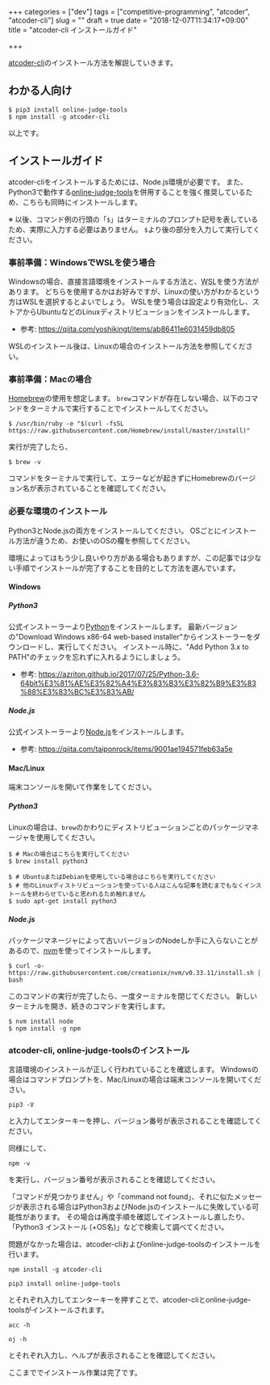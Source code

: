 +++
categories = ["dev"]
tags = ["competitive-programming", "atcoder", "atcoder-cli"]
slug = ""
draft = true
date = "2018-12-07T11:34:17+09:00"
title = "atcoder-cli インストールガイド"

+++

[atcoder-cli](https://www.npmjs.com/package/atcoder-cli)のインストール方法を解説していきます。

## わかる人向け
```shell
$ pip3 install online-judge-tools
$ npm install -g atcoder-cli
```
以上です。

<!--more-->

## インストールガイド
atcoder-cliをインストールするためには、Node.js環境が必要です。
また、Python3で動作する[online-judge-tools](https://github.com/kmyk/online-judge-tools)を併用することを強く推奨しているため、こちらも同時にインストールします。

※ 以後、コマンド例の行頭の「`$`」はターミナルのプロンプト記号を表しているため、実際に入力する必要はありません。
`$`より後の部分を入力して実行してください。

### 事前準備：WindowsでWSLを使う場合
Windowsの場合、直接言語環境をインストールする方法と、<abbr title="Windows Subsystem for Linux">WSL</abbr>を使う方法があります。
どちらを使用するかはお好みですが、Linuxの使い方がわかるという方はWSLを選択するとよいでしょう。
WSLを使う場合は設定より有効化し、ストアからUbuntuなどのLinuxディストリビューションをインストールします。


* 参考: https://qiita.com/yoshikingt/items/ab86411e6031459db805

WSLのインストール後は、Linuxの場合のインストール方法を参照してください。

### 事前準備：Macの場合
[Homebrew](https://brew.sh/index_ja)の使用を想定します。
`brew`コマンドが存在しない場合、以下のコマンドをターミナルで実行することでインストールしてください。

```shell
$ /usr/bin/ruby -e "$(curl -fsSL https://raw.githubusercontent.com/Homebrew/install/master/install)"
```

実行が完了したら、
```shell
$ brew -v
```
コマンドをターミナルで実行して、エラーなどが起きずにHomebrewのバージョン名が表示されていることを確認してください。

### 必要な環境のインストール
Python3とNode.jsの両方をインストールしてください。
OSごとにインストール方法が違うため、お使いのOSの欄を参照してください。

環境によってはもう少し良いやり方がある場合もありますが、この記事では少ない手順でインストールが完了することを目的として方法を選んでいます。


#### Windows
##### Python3
公式インストーラーより[Python](https://www.python.org/downloads/windows/)をインストールします。
最新バージョンの"Download Windows x86-64 web-based installer"からインストーラーをダウンロードし、実行してください。
インストール時に、"Add Python 3.x to PATH"のチェックを忘れずに入れるようにしましょう。

* 参考: https://azriton.github.io/2017/07/25/Python-3.6-64bit%E3%81%AE%E3%82%A4%E3%83%B3%E3%82%B9%E3%83%88%E3%83%BC%E3%83%AB/

##### Node.js
公式インストーラーより[Node.js](https://nodejs.org/ja/download/)をインストールします。

* 参考: https://qiita.com/taiponrock/items/9001ae194571feb63a5e

#### Mac/Linux
端末コンソールを開いて作業をしてください。

##### Python3
Linuxの場合は、`brew`のかわりにディストリビューションごとのパッケージマネージャを使用してください。
```shell
$ # Macの場合はこちらを実行してください
$ brew install python3
```

```shell
$ # UbuntuまたはDebianを使用している場合はこちらを実行してください
$ # 他のLinuxディストリビューションを使っている人はこんな記事を読むまでもなくインストールを終わらせていると思われるため触れません
$ sudo apt-get install python3
```

##### Node.js
パッケージマネージャによって古いバージョンのNodeしか手に入らないことがあるので、[nvm](https://github.com/creationix/nvm)を使ってインストールします。

```shell
$ curl -o- https://raw.githubusercontent.com/creationix/nvm/v0.33.11/install.sh | bash
```
このコマンドの実行が完了したら、一度ターミナルを閉じてください。
新しいターミナルを開き、続きのコマンドを実行します。
```shell
$ nvm install node
$ npm install -g npm
```

### atcoder-cli, online-judge-toolsのインストール
言語環境のインストールが正しく行われていることを確認します。
Windowsの場合はコマンドプロンプトを、Mac/Linuxの場合は端末コンソールを開いてください。

```
pip3 -V
```
と入力してエンターキーを押し、バージョン番号が表示されることを確認してください。

同様にして、
```
npm -v
```
を実行し、バージョン番号が表示されることを確認してください。

「コマンドが見つかりません」や「command not found」、それに似たメッセージが表示される場合はPython3およびNode.jsのインストールに失敗している可能性があります。
その場合は再度手順を確認してインストールし直したり、「Python3 インストール (+OS名)」などで検索して調べてください。

問題がなかった場合は、atcoder-cliおよびonline-judge-toolsのインストールを行います。

```
npm install -g atcoder-cli
```

```
pip3 install online-judge-tools
```
とそれぞれ入力してエンターキーを押すことで、atcoder-cliとonline-judge-toolsがインストールされます。

```
acc -h
```
```
oj -h
```
とそれぞれ入力し、ヘルプが表示されることを確認してください。

ここまででインストール作業は完了です。